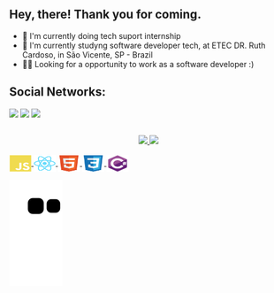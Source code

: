 ## Hey, there! Thank you for coming.

- 🔭 I'm currently doing tech suport internship
- 🌱 I'm currently studyng software developer tech, at ETEC DR. Ruth Cardoso, in São Vicente, SP - Brazil 
- 🧑‍💼 Looking for a opportunity to work as a software developer :)

<div> 

## Social Networks:


  <a href="mailto:pedrovitorcoelho@outlook.com" target="_blank"><img src="https://img.shields.io/badge/Microsoft_Outlook-0078D4?style=for-the-badge&logo=microsoft-outlook&logoColor=white" target="_blank"></a>
  <a href="https://www.linkedin.com/in/pedrovitorcoelho" target="_blank"><img src="https://img.shields.io/badge/-LinkedIn-%230077B5?style=for-the-badge&logo=linkedin&logoColor=white" target="_blank"></a> 
  <a href="https://instagram.com/pedrovitor___?igshid=YmMyMTA2M2Y=" target="_blank"><img src="https://img.shields.io/badge/-Instagram-%23E4405F?style=for-the-badge&logo=instagram&logoColor=white" target="_blank"></a>
 
</div>

##


<div align="center" style="display: inline_block">
  <a href="https://github.com/pedrovitorcoelho">
  <img height="180em" src="https://github-readme-stats.vercel.app/api?username=pedrovitorcoelho&show_icons=true&theme=dark&include_all_commits=true&count_private=true&title_color=008000"/>
  <img height="180em" src="https://github-readme-stats.vercel.app/api/top-langs/?username=pedrovitorcoelho&layout=compact&langs_count=7&theme=dark&title_color=008000"/>
  
  
</div>

<div style="display: inline_block"><br>
  <img align="center" alt="Pedro-Js" height="30" width="40" src="https://raw.githubusercontent.com/devicons/devicon/master/icons/javascript/javascript-plain.svg">
  <img align="center" alt="Pedro-React" height="30" width="40" src="https://raw.githubusercontent.com/devicons/devicon/master/icons/react/react-original.svg">
  <img align="center" alt="Pedro-HTML" height="30" width="40" src="https://raw.githubusercontent.com/devicons/devicon/master/icons/html5/html5-original.svg">
  <img align="center" alt="Pedro-CSS" height="30" width="40" src="https://raw.githubusercontent.com/devicons/devicon/master/icons/css3/css3-original.svg">
  <img align="center" alt="Pedro-Csharp" height="30" width="40" src="https://raw.githubusercontent.com/devicons/devicon/master/icons/csharp/csharp-original.svg">

  
  
</div>

  
  ![Snake animation](https://github.com/pedrovitorcoelho/pedrovitorcoelho/blob/output/github-contribution-grid-snake.svg)
